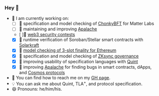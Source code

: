 ### Hey 👋

<!--
**konnov/konnov** is a ✨ _special_ ✨ repository because its `README.md` (this file) appears on your GitHub profile.

Here are some ideas to get you started:

- 🔭 I’m currently working on ...
- 🌱 I’m currently learning ...
- 👯 I’m looking to collaborate on ...
- 🤔 I’m looking for help with ...
- 💬 Ask me about ...
- 📫 How to reach me: ...
- 😄 Pronouns: ...
- ⚡ Fun fact: ...
-->

- :steam_locomotive: I am currently working on:
  - [ ] :cookie: specification and model checking of [ChonkyBFT](https://protocols-made-fun.com/consensus/matterlabs/quint/specification/modelchecking/2024/07/29/chonkybft.html) for Matter Labs
  - [ ] 💙 maintaining and improving [Apalache](https://github.com/apalache-mc/apalache/)
  - [ ]💸 [web3 security contests](https://konnov.phd/portfolio/audits/)
  - [x] 🌟 runtime verification of Soroban/Stellar smart contracts with [Solarkraft](https://konnov.phd/portfolio/solarkraft/)
  - [x] :doughnut: [model checking of 3-slot finality for Ethereum](https://github.com/freespek/ssf-mc)
  - [x] :candy: specification and model checking of [ZKsync governance](https://protocols-made-fun.com/zksync/matterlabs/quint/specification/modelchecking/2024/09/12/zksync-governance.html)
  - [x] :lollipop: improving usability of specification languages with [Quint](https://github.com/informalsystems/quint/)
  - [x] :carousel_horse: improving [Apalache](https://github.com/informalsystems/apalache/) for finding bugs in smart contracts, dApps, and [Cosmos protocols](https://cosmos.network/)
- :flashlight: You can find how to reach me on my [GH page](https://konnov.github.io/).
- :bulb: You can ask me about Quint, TLA<sup>+</sup>, and protocol specification.
- 😄 Pronouns: he/him/his.
